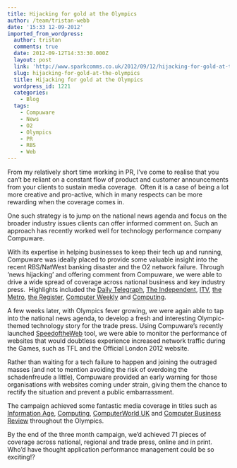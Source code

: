 ```yaml
---
title: Hijacking for gold at the Olympics
author: /team/tristan-webb
date: '15:33 12-09-2012'
imported_from_wordpress:
  author: tristan
  comments: true
  date: 2012-09-12T14:33:30.000Z
  layout: post
  link: 'http://www.sparkcomms.co.uk/2012/09/12/hijacking-for-gold-at-the-olympics/'
  slug: hijacking-for-gold-at-the-olympics
  title: Hijacking for gold at the Olympics
  wordpress_id: 1221
  categories:
    - Blog
  tags:
    - Compuware
    - News
    - O2
    - Olympics
    - PR
    - RBS
    - Web
---
```


From my relatively short time working in PR, I’ve come to realise that you can’t be reliant on a constant flow of product and customer announcements from your clients to sustain media coverage.  Often it is a case of being a lot more creative and pro-active, which in many respects can be more rewarding when the coverage comes in.

One such strategy is to jump on the national news agenda and focus on the broader industry issues clients can offer informed comment on. Such an approach has recently worked well for technology performance company Compuware.

With its expertise in helping businesses to keep their tech up and running, Compuware was ideally placed to provide some valuable insight into the recent RBS/NatWest banking disaster and the O2 network failure. Through ‘news hijacking’ and offering comment from Compuware, we were able to drive a wide spread of coverage across national business and key industry press.  Highlights included the [Daily Telegraph](http://www.telegraph.co.uk/technology/mobile-phones/9394313/O2-fixing-network-failure.html), [The Independent](http://www.independent.co.uk/life-style/gadgets-and-tech/news/under-fire-o2-promise-full-service-by-this-afternoon-7938122.html), [ITV](http://www.itv.com/news/update/2012-07-12/o2s-network-failure-shows-impact-of-technology-on-people/), [the Metro](http://www.metro.co.uk/tech/905020-o2-faces-payout-call-after-24-hour-service-blackout), [the Register](http://www.theregister.co.uk/2012/06/22/rbs_natwest_outage_fourth_day/), [Computer Weekly](http://www.computerweekly.com/news/2240158499/RBS-and-Natwest-face-second-day-of-outages) and [Computing](http://www.computing.co.uk/ctg/news/2191086/o2-network-hit-by-major-outages-2g-service-now-restored-says-provider).

A few weeks later, with Olympics fever growing, we were again able to tap into the national news agenda, to develop a fresh and interesting Olympic-themed technology story for the trade press. Using Compuware’s recently launched [SpeedoftheWeb](http://www.speedoftheweb.org/start.jsf) tool, we were able to monitor the performance of websites that would doubtless experience increased network traffic during the Games, such as TFL and the Official London 2012 website.

Rather than waiting for a tech failure to happen and joining the outraged masses (and not to mention avoiding the risk of overdoing the schadenfreude a little), Compuware provided an early warning for those organisations with websites coming under strain, giving them the chance to rectify the situation and prevent a public embarrassment.

The campaign achieved some fantastic media coverage in titles such as [Information Age](http://www.information-age.com/channels/development-and-integration/news/2113748/olympic-website-will-fail-says-compuware.thtml), [Computing](http://www.computing.co.uk/ctg/news/2193941/olympics-website-least-robust-of-all-key-london-2012-sites-says-traffic-survey), [ComputerWorld UK](http://www.computerworlduk.com/news/applications/3371778/london-2012-website-worst-performer-in-online-olympics-tests/) and [Computer Business Review](http://www.cbronline.com/blogs/technology/bt-denies-london2012com-website-failings) throughout the Olympics.

By the end of the three month campaign, we’d achieved 71 pieces of coverage across national, regional and trade press, online and in print. Who’d have thought application performance management could be so exciting!?
